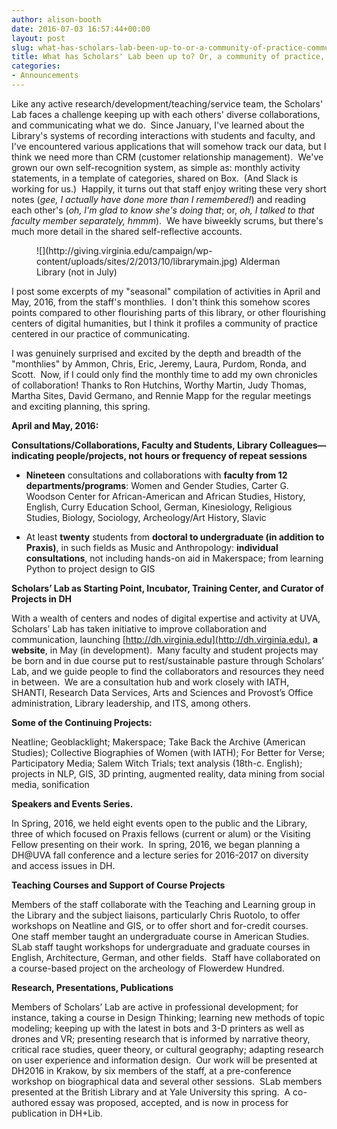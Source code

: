 ```yaml
---
author: alison-booth
date: 2016-07-03 16:57:44+00:00
layout: post
slug: what-has-scholars-lab-been-up-to-or-a-community-of-practice-communicating
title: What has Scholars' Lab been up to? Or, a community of practice, communicating.
categories:
- Announcements
---
```


Like any active research/development/teaching/service team, the Scholars' Lab faces a challenge keeping up with each others' diverse collaborations, and communicating what we do.  Since January, I've learned about the Library's systems of recording interactions with students and faculty, and I've encountered various applications that will somehow track our data, but I think we need more than CRM (customer relationship management).  We've grown our own self-recognition system, as simple as: monthly activity statements, in a template of categories, shared on Box.  (And Slack is working for us.)  Happily, it turns out that staff enjoy writing these very short notes (_gee, I actually have done more than I remembered!_) and reading each other's (_oh, I'm glad to know she's doing that_; or, _oh, I talked to that faculty member separately, hmmm_).  We have biweekly scrums, but there's much more detail in the shared self-reflective accounts.

<figure>
  ![](http://giving.virginia.edu/campaign/wp-content/uploads/sites/2/2013/10/librarymain.jpg) Alderman Library (not in July)
  <figcaption>

</figcaption>

</figure>

I post some excerpts of my "seasonal" compilation of activities in April and May, 2016, from the staff's monthlies.  I don't think this somehow scores points compared to other flourishing parts of this library, or other flourishing centers of digital humanities, but I think it profiles a community of practice centered in our practice of communicating.

I was genuinely surprised and excited by the depth and breadth of the "monthlies" by Ammon, Chris, Eric, Jeremy, Laura, Purdom, Ronda, and Scott.  Now, if I could only find the monthly time to add my own chronicles of collaboration! Thanks to Ron Hutchins, Worthy Martin, Judy Thomas, Martha Sites, David Germano, and Rennie Mapp for the regular meetings and exciting planning, this spring.

**April and May, 2016:**

**Consultations/Collaborations, Faculty and Students, Library Colleagues&mdash;indicating people/projects, not hours or frequency of repeat sessions**

* **Nineteen** consultations and collaborations with **faculty from 12 departments/programs**: Women and Gender Studies, Carter G. Woodson Center for African-American and African Studies, History, English, Curry Education School, German, Kinesiology, Religious Studies, Biology, Sociology, Archeology/Art History, Slavic


* At least **twenty** students from **doctoral to undergraduate (in addition to Praxis)**, in such fields as Music and Anthropology: **individual consultations**, not including hands-on aid in Makerspace; from learning Python to project design to GIS


**Scholars’ Lab as Starting Point, Incubator, Training Center, and Curator of Projects in DH**

With a wealth of centers and nodes of digital expertise and activity at UVA, Scholars’ Lab has taken initiative to improve collaboration and communication, launching [http://dh.virginia.edu](http://dh.virginia.edu), **a website**, in May (in development).  Many faculty and student projects may be born and in due course put to rest/sustainable pasture through Scholars’ Lab, and we guide people to find the collaborators and resources they need in between.  We are a consultation hub and work closely with IATH, SHANTI, Research Data Services, Arts and Sciences and Provost’s Office administration, Library leadership, and ITS, among others.

**Some of the Continuing Projects:**

Neatline; Geoblacklight; Makerspace; Take Back the Archive (American Studies); Collective Biographies of Women (with IATH); For Better for Verse; Participatory Media; Salem Witch Trials; text analysis (18th-c. English); projects in NLP, GIS, 3D printing, augmented reality, data mining from social media, sonification

**Speakers and Events Series.**

In Spring, 2016, we held eight events open to the public and the Library, three of which focused on Praxis fellows (current or alum) or the Visiting Fellow presenting on their work.  In spring, 2016, we began planning a DH@UVA fall conference and a lecture series for 2016-2017 on diversity and access issues in DH.

**Teaching Courses and Support of Course Projects**

Members of the staff collaborate with the Teaching and Learning group in the Library and the subject liaisons, particularly Chris Ruotolo, to offer workshops on Neatline and GIS, or to offer short and for-credit courses.  One staff member taught an undergraduate course in American Studies.  SLab staff taught workshops for undergraduate and graduate courses in English, Architecture, German, and other fields.  Staff have collaborated on a course-based project on the archeology of Flowerdew Hundred.

**Research, Presentations, Publications**

Members of Scholars’ Lab are active in professional development; for instance, taking a course in Design Thinking; learning new methods of topic modeling; keeping up with the latest in bots and 3-D printers as well as drones and VR; presenting research that is informed by narrative theory, critical race studies, queer theory, or cultural geography; adapting research on user experience and information design.  Our work will be presented at DH2016 in Krakow, by six members of the staff, at a pre-conference workshop on biographical data and several other sessions.  SLab members presented at the British Library and at Yale University this spring.  A co-authored essay was proposed, accepted, and is now in process for publication in DH+Lib.
